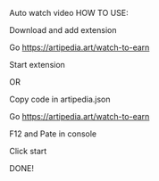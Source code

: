 Auto watch video
HOW TO USE:

Download and add extension

Go https://artipedia.art/watch-to-earn

Start extension

OR

Copy code in artipedia.json 

Go https://artipedia.art/watch-to-earn

F12 and Pate in console

Click start

DONE!
